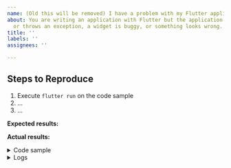 ```yaml
---
name: (Old this will be removed) I have a problem with my Flutter application.
about: You are writing an application with Flutter but the application is crashing
  or throws an exception, a widget is buggy, or something looks wrong.
title: ''
labels: ''
assignees: ''

---
```


<!-- Thank you for using Flutter!

     If you are looking for support, please check out our documentation
     or consider asking a question on Stack Overflow:
      * https://flutter.dev/
      * https://api.flutter.dev/
      * https://stackoverflow.com/questions/tagged/flutter?sort=frequent

     If you have found a bug or if our documentation doesn't have an answer
     to what you're looking for, then fill out the template below. Please read
     our guide to filing a bug first: https://flutter.dev/docs/resources/bug-reports
-->

## Steps to Reproduce

<!-- Please include full steps to reproduce so that we can reproduce the problem. -->

1. Execute `flutter run` on the code sample <!-- (see "Code sample" section below) -->
2. ... <!-- describe steps to demonstrate bug -->
3. ... <!-- for example "Tap on X and see a crash" -->

**Expected results:** <!-- what did you want to see? -->

**Actual results:** <!-- what did you see? -->

<details>
<summary>Code sample</summary>

<!--
      Please create a minimal reproducible sample that shows the problem
      and attach it below between the lines with the backticks.

      To create it you can use `flutter create bug` command and update the `main.dart` file.

      Alternatively, you can use https://dartpad.dev/
      which is capable of creating and running small Flutter apps.

      Without this we will unlikely be able to progress on the issue, and because of that
      we regretfully will have to close it.
-->

```dart
```

</details>

<details>
  <summary>Logs</summary>

<!--
      Run your application with `flutter run --verbose` and attach all the
      log output below between the lines with the backticks. If there is an
      exception, please see if the error message includes enough information
      to explain how to solve the issue. If there is a crash, please include
      the entirety of the crash log including the backtrace.
-->

```
```

<!--
     Run `flutter analyze` and attach any output of that command below.
     If there are any analysis errors, try resolving them before filing this issue.
-->

```
```

<!-- Finally, paste the output of running `flutter doctor -v` here. -->

```
```

</details>


<!--
      Consider also attaching screenshots and/or videos to better
      illustrate the issue.

      You can upload them directly on GitHub.
      Beware that video file size is limited to 10MB.
-->
